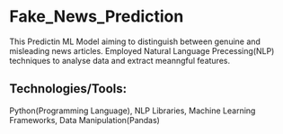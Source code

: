 # Fake_News_Prediction
  This Predictin ML Model aiming to distinguish between genuine and misleading news articles. Employed Natural Language Precessing(NLP) techniques to analyse data and extract meanngful features.
## Technologies/Tools:
  Python(Programming Language), NLP Libraries, Machine Learning Frameworks, Data Manipulation(Pandas)
